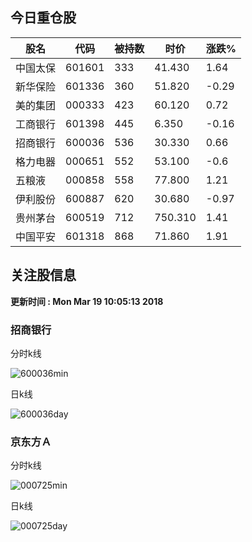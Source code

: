 
## 今日重仓股 

|股名|代码|被持数|时价|涨跌%|
|---|---|---|---|---|
|中国太保|601601|333|41.430|1.64|
|新华保险|601336|360|51.820|-0.29|
|美的集团|000333|423|60.120|0.72|
|工商银行|601398|445|6.350|-0.16|
|招商银行|600036|536|30.330|0.66|
|格力电器|000651|552|53.100|-0.6|
|五粮液|000858|558|77.800|1.21|
|伊利股份|600887|620|30.680|-0.97|
|贵州茅台|600519|712|750.310|1.41|
|中国平安|601318|868|71.860|1.91|

## 关注股信息
**更新时间 : Mon Mar 19 10:05:13 2018**
### 招商银行 
分时k线

![600036min](http://image.sinajs.cn/newchart/min/n/sh600036.gif)

日k线

![600036day](http://image.sinajs.cn/newchart/daily/n/sh600036.gif)

### 京东方Ａ 
分时k线

![000725min](http://image.sinajs.cn/newchart/min/n/sz000725.gif)

日k线

![000725day](http://image.sinajs.cn/newchart/daily/n/sz000725.gif)
